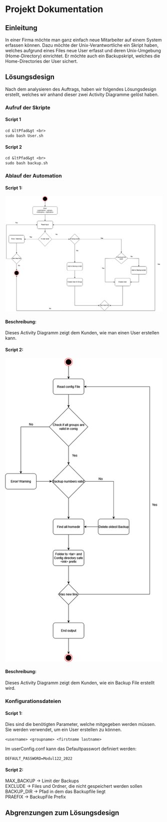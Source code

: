 # Projekt Dokumentation

## Einleitung
In einer Firma möchte man ganz einfach neue Mitarbeiter auf einem System erfassen können. Dazu möchte der Unix-Verantwortliche ein Skript haben, welches aufgrund eines Files neue User erfasst und deren Unix-Umgebung (Home-Directory) einrichtet. Er möchte auch ein Backupskript, welches die Home-Directories der User sichert.

## Lösungsdesign
Nach dem analysieren des Auftrags, haben wir folgendes Lösungsdesign erstellt, welches wir anhand dieser zwei Activity Diagramme gelöst haben.

### Aufruf der Skripte

#### Script 1
```
cd &ltPfad&gt <br>
sudo bash User.sh
```

#### Script 2
```
cd &ltPfad&gt <br>
sudo bash backup.sh
```

### Ablauf der Automation

#### Script 1:
![Activity Diagramm](ActivityDiagram.png)

#### Beschreibung:
Dieses Activity Diagramm zeigt dem Kunden, wie man einen User erstellen kann.

#### Script 2:
![Activity Diagramm](ActivityDiagram_Config.png)

#### Beschreibung:
Dieses Activity Diagramm zeigt dem Kunden, wie ein Backup File erstellt wird.

### Konfigurationsdateien

#### Script 1: 

Dies sind die benötigten Parameter, welche mitgegeben werden müssen. Sie werden verwendet, um ein User erstellen zu können.
```
<username> <groupname> <firstname lastname>
```

Im userConfig.conf kann das Defaultpasswort definiert werden: <br>
```
DEFAULT_PASSWORD=Modul122_2022
```

#### Script 2:

MAX_BACKUP  -> Limit der Backups<br>
EXCLUDE     -> Files und Ordner, die nicht gespeichert werden sollen<br>
BACKUP_DIR  -> Pfad in dem das Backupfile liegt<br>
PRAEFIX     -> BackupFile Prefix<br>

## Abgrenzungen zum Lösungsdesign

